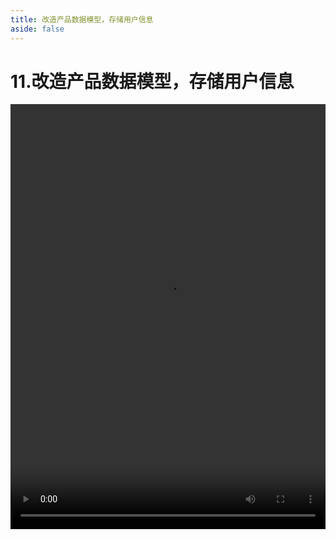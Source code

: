 ```yaml
---
title: 改造产品数据模型，存储用户信息
aside: false
---
```


# 11.改造产品数据模型，存储用户信息

<video autoplay src="http://qn.chinavanes.com/nodejs/module-13/11.改造产品数据模型，存储用户信息.mp4" controls controlsList="nodownload" width="100%" height="680"/>

